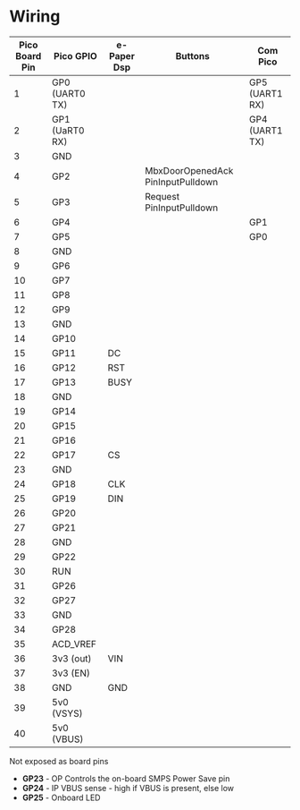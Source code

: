 # Wiring

| Pico Board Pin | Pico GPIO      | e-Paper Dsp | Buttons                           | Com Pico       |
| -------------- | -------------- | ----------- | --------------------------------- | -------------- |
| 1              | GP0 (UART0 TX) |             |                                   | GP5 (UART1 RX) |
| 2              | GP1 (UaRT0 RX) |             |                                   | GP4 (UART1 TX) |
| 3              | GND            |             |                                   |                |
| 4              | GP2            |             | MbxDoorOpenedAck PinInputPulldown |                |
| 5              | GP3            |             | Request          PinInputPulldown |                |
| 6              | GP4            |             |                                   | GP1            |
| 7              | GP5            |             |                                   | GP0            |
| 8              | GND            |             |                                   |                |
| 9              | GP6            |             |                                   |                |
| 10             | GP7            |             |                                   |                |
| 11             | GP8            |             |                                   |                |
| 12             | GP9            |             |                                   |                |
| 13             | GND            |             |                                   |                |
| 14             | GP10           |             |                                   |                |
| 15             | GP11           | DC          |                                   |                |
| 16             | GP12           | RST         |                                   |                |
| 17             | GP13           | BUSY        |                                   |                |
| 18             | GND            |             |                                   |                |
| 19             | GP14           |             |                                   |                |
| 20             | GP15           |             |                                   |                |
| 21             | GP16           |             |                                   |                |
| 22             | GP17           | CS          |                                   |                |
| 23             | GND            |             |                                   |                |
| 24             | GP18           | CLK         |                                   |                |
| 25             | GP19           | DIN         |                                   |                |
| 26             | GP20           |             |                                   |                |
| 27             | GP21           |             |                                   |                |
| 28             | GND            |             |                                   |                |
| 29             | GP22           |             |                                   |                |
| 30             | RUN            |             |                                   |                |
| 31             | GP26           |             |                                   |                |
| 32             | GP27           |             |                                   |                |
| 33             | GND            |             |                                   |                |
| 34             | GP28           |             |                                   |                |
| 35             | ACD_VREF       |             |                                   |                |
| 36             | 3v3 (out)      | VIN         |                                   |                |
| 37             | 3v3 (EN)       |             |                                   |                |
| 38             | GND            | GND         |                                   |                |
| 39             | 5v0 (VSYS)     |             |                                   |                |
| 40             | 5v0 (VBUS)     |             |                                   |                |

Not exposed as board pins

* **GP23** - OP Controls the on-board SMPS Power Save pin
* **GP24** - IP VBUS sense - high if VBUS is present, else low
* **GP25** - Onboard LED
